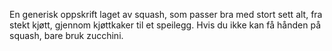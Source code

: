 En generisk oppskrift laget av squash, som passer bra med stort sett alt, fra stekt kjøtt, gjennom kjøttkaker til et speilegg. Hvis du ikke kan få hånden på squash, bare bruk zucchini.